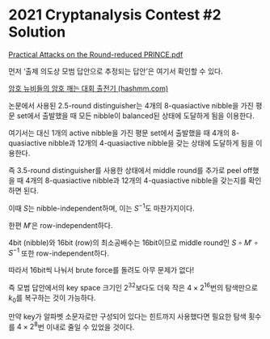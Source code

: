 # 2021 Cryptanalysis Contest #2 Solution

[Practical Attacks on the Round-reduced PRINCE.pdf](https://eprint.iacr.org/2015/245.pdf)

먼저 ‘출제 의도상 모범 답안으로 추정되는 답안’은 여기서 확인할 수 있다.

[암호 뉴비들의 암호 깨는 대회 출전기 (hashmm.com)](https://hashmm.com/post/crypto-contest-2021-writeup/index.html)

논문에서 사용된 2.5-round distinguisher는 4개의 8-quasiactive nibble을 가진 평문 set에서 출발했을 때 모든 nibble이 balanced된 상태에 도달하게 됨을 이용한다.

여기서는 대신 1개의 active nibble을 가진 평문 set에서 출발했을 때 4개의 8-quasiactive nibble과 12개의 4-quasiactive nibble을 갖는 상태에 도달하게 됨을 이용한다.

즉 3.5-round distinguisher를 사용한 상태에서 middle round를 추가로 peel off했을 때 4개의 8-quasiactive nibble과 12개의 4-quasiactive nibble을 갖는지를 확인하면 된다.

이때 $S$는 nibble-independent하며, 이는 $S^{-1}$도 마찬가지이다.

한편 $M'$은 row-independent하다.

4bit (nibble)와 16bit (row)의 최소공배수는 16bit이므로 middle round인 $S \circ M' \circ S^{-1}$ 또한 row-independent하다.

따라서 16bit씩 나눠서 brute force를 돌려도 아무 문제가 없다!

즉 모범 답안에서의 key space 크기인 $2^{32}$보다도 더욱 작은 $4 \times 2^{16}$번의 탐색만으로 $k_0$를 복구하는 것이 가능하다.

만약 key가 알파벳 소문자로만 구성되어 있다는 힌트까지 사용했다면 필요한 탐색 횟수를 $4 \times 2^{8}$번 이내로 줄일 수 있었을 것이다.
